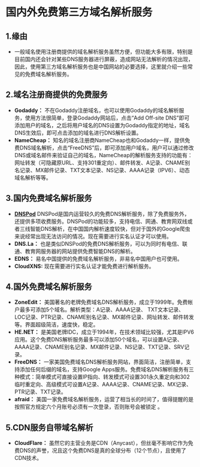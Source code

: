 # 国内外免费第三方域名解析服务
## 1.缘由
- 一般域名使用注册商提供的域名解析服务虽然方便，但功能大多有限，特别是目前国内还会针对某些DNS服务器进行屏蔽，造成网站无法解析的情况出现，因此，使用第三方域名解析服务也是中国网站的必要选择，这里就介绍一些常见的免费域名解析服务。
## 2.域名注册商提供的免费服务
- **Godaddy：**
  不在Godaddy注册域名，也可以使用Godaddy的域名解析服务，使用方法很简单，登录Godaddy网站后，点击“Add Off-site DNS”即可添加用户的域名，之后将用户域名的DNS设置为Godaddy指定的地址，域名DNS生效后，即可点击添加的域名进行DNS解析设置。
- **NameCheap：**
  知名的域名注册商NameCheap也和Godaddy一样，提供免费DNS域名解析，点击“FreeDNS”后，即可添加用户域名，用户可以通过修改DNS或域名邮件来验证自己的域名，NameCheap的解析服务支持的功能有：网址转发（可隐藏原URL、支持301重定向）、邮件转发、A记录、CNAME别名记录、MX邮件记录、TXT文本记录、NS记录、AAAA记录（IPV6）、动态域名解析等等。
## 3.国内免费域名解析服务
- **[DNSPod](https://www.dnspod.cn/"DNSPod")**
  DNSPod是国内运营较久的免费DNS解析服务，除了免费服务外，还提供多项收费服务。DNSPod的功能较多，支持电信、网通、教育网双线或者三线智能DNS解析，在中国国内解析速度较快，但对于国外的Google爬虫来说经常出现无法访问的情况。现在需要进行实名认证才可以使用。
- **DNS.La：**
  也是类似DNSPod的免费DNS解析服务，可以为同时有电信、联通、教育网服务器的网站提供免费智能DNS的解析。
- **EDNS：**
  易名中国提供的免费域名解析服务，非易名中国用户也可使用。
- **CloudXNS:**
  现在需要进行实名认证才能免费进行解析服务。
## 4.国外免费域名解析服务
- **ZoneEdit：**
  美国著名的老牌免费域名DNS解析服务，成立于1999年。免费帐户最多可添加5个域名。解析类型：A记录、AAAA记录、 TXT文本记录、LOC记录、PTR记录、CNAME别名记录、MX邮件记录、网址转发、邮件转发等。界面超级简洁，速度快，稳定。
- **HE.NET：**
  是美国老牌IDC，成立于1994年，在技术领域比较强，尤其是IPV6应用。这个免费DNS解析服务最多可以添加50个域名，可以设置A记录、AAAA记录、CNAME别名记录、MX邮件记录、NS记录、TXT记录、SRV记录。
- **FreeDNS：**
  一家美国免费域名DNS解析服务网站，界面简洁，注册简单，支持添加任何后缀的域名，支持Google Apps服务。免费域名DNS解析服务有三种模式：简单模式可直接设置IP指向、转发模式可设置301永久重定向和302临时重定向、高级模式可设置A记录、AAAA记录、CNAME记录、MX记录、PTR记录、TXT记录。
- **afraid：**
  美国一家免费域名解析服务，运营了相当长的时间了，值得提醒的是按照官方规定六个月账号必须有一次登录，否则账号会被锁定 。
## 5.CDN服务自带域名解析
- **CloudFlare：**
  虽然它的主营业务是CDN（Anycast），但丝毫不影响它作为免费DNS的声誉，况且这个免费DNS是真的全球分布（12个节点），且使用了CDN技术。
